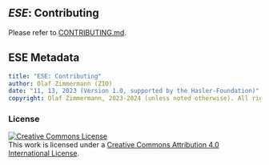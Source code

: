 
## *ESE*: Contributing 

Please refer to [CONTRIBUTING.md](CONTRIBUTING.md).

## ESE Metadata

```yaml
title: "ESE: Contributing"
author: Olaf Zimmermann (ZIO)
date: "11, 13, 2023 (Version 1.0, supported by the Hasler-Foundation)"
copyright: Olaf Zimmermann, 2023-2024 (unless noted otherwise). All rights reserved.
```

### License

<a rel="license" href="http://creativecommons.org/licenses/by/4.0/"><img alt="Creative Commons License" style="border-width:0" src="https://i.creativecommons.org/l/by/4.0/88x31.png" /></a><br />This work is licensed under a <a rel="license" href="http://creativecommons.org/licenses/by/4.0/">Creative Commons Attribution 4.0 International License</a>.

